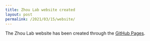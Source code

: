 ```yaml
---
title: Zhou Lab website created
layout: post
permalink: /2021/03/15/website/
---
```


The Zhou Lab website has been created through the [GitHub Pages](https://pages.github.com/).
